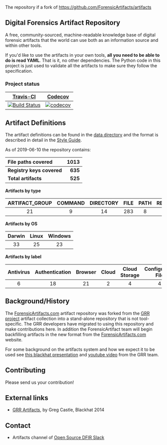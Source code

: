 The repository if a fork of https://github.com/ForensicArtifacts/artifacts

## Digital Forensics Artifact Repository

A free, community-sourced, machine-readable knowledge base of digital forensic
artifacts that the world can use both as an information source and within other
tools.

If you'd like to use the artifacts in your own tools, **all you need to be able
to do is read YAML**. That is it, no other dependencies. The Python code in
this project is just used to validate all the artifacts to make sure they
follow the specification.

### Project status

| [Travis-CI](https://travis-ci.org/)                                                                                                     | [Codecov](https://codecov.io/)                                                                                                                 |
|-----------------------------------------------------------------------------------------------------------------------------------------|------------------------------------------------------------------------------------------------------------------------------------------------|
| [![Build Status](https://travis-ci.org/forensicanalysis/artifacts.svg?branch=master)](https://travis-ci.org/forensicanalysis/artifacts) | [![codecov](https://codecov.io/gh/forensicanalysis/artifacts/branch/master/graph/badge.svg)](https://codecov.io/gh/forensicanalysis/artifacts) |

## Artifact Definitions

The artifact definitions can be found in the [data directory](https://github.com/ForensicArtifacts/artifacts/tree/master/data)
and the format is described in detail in the [Style Guide](https://github.com/ForensicArtifacts/artifacts/blob/master/docs/Artifacts%20definition%20format%20and%20style%20guide.asciidoc).

As of 2019-06-10 the repository contains:

| **File paths covered**    | **1013** |
|:--------------------------|---------:|
| **Registry keys covered** |  **635** |
| **Total artifacts**       |  **525** |

**Artifacts by type**

| ARTIFACT_GROUP | COMMAND | DIRECTORY | FILE | PATH | REGISTRY_KEY | REGISTRY_VALUE | WMI |
|:--------------:|:-------:|:---------:|:----:|:----:|:------------:|:--------------:|:---:|
|       21       |    9    |    14     | 283  |  8   |      50      |      114       | 26  |

**Artifacts by OS**

| Darwin | Linux | Windows |
|:------:|:-----:|:-------:|
|   33   |  25   |   23    |

**Artifacts by label**

| Antivirus | Authentication | Browser | Cloud | Cloud Storage | Configuration Files | Docker | External Media | ExternalAccount | Hadoop | History Files | Logs | Mail | Network | Software | System | Users | iOS |
|:---------:|:--------------:|:-------:|:-----:|:-------------:|:-------------------:|:------:|:--------------:|:---------------:|:------:|:-------------:|:----:|:----:|:-------:|:--------:|:------:|:-----:|:---:|
|     6     |       18       |   21    |   2   |       4       |         41          |   2    |       2        |        3        |   1    |       3       |  46  |  15  |   15    |    43    |  104   |  68   |  5  |

## Background/History

The [ForensicArtifacts.com](http://forensicartifacts.com/) artifact repository
was forked from the [GRR project](https://github.com/google/grr) artifact
collection into a stand-alone repository that is not tool-specific. The GRR
developers have migrated to using this repository and make contributions here. In
addition the ForensicArtifact team will begin backfilling artifacts in the new
format from the [ForensicArtifacts.com](http://forensicartifacts.com/) website.

For some background on the artifacts system and how we expect it to be used see
[this blackhat presentation](https://www.blackhat.com/us-14/archives.html#grr-find-all-the-badness-collect-all-the-things)
and [youtube video](https://www.youtube.com/watch?v=ren6QSvwFvg) from the GRR team.

## Contributing

Please send us your contribution!

## External links

* [GRR Artifacts](https://www.blackhat.com/docs/us-14/materials/us-14-Castle-GRR-Find-All-The-Badness-Collect-All-The-Things-WP.pdf), by Greg Castle, Blackhat 2014

## Contact

* Artifacts channel of [Open Source DFIR Slack](https://github.com/open-source-dfir/slack)

